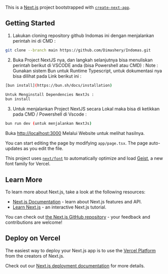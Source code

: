 This is a [Next.js](https://nextjs.org) project bootstrapped with [`create-next-app`](https://nextjs.org/docs/app/api-reference/cli/create-next-app).

## Getting Started

1. Lakukan cloning repository github Indomas ini dengan menjalankan perintah ini di CMD :

```bash
git clone --branch main https://github.com/Dimashery/Indomas.git
```
2. Buka Project NextJS nya, dan langkah selanjutnya bisa menuliskan perintah berikut di VSCODE anda (bisa Powershell atau CMD) :
Note : Gunakan sistem Bun untuk Runtime Typescript, untuk dokumentasi nya bisa dilihat pada Link berikut ini :

```bash
[bun install](https://bun.sh/docs/installation)

Untuk Menginstall Dependencies NextJs : 
bun install
```

3. Untuk menjalankan Project NextJS secara Lokal maka bisa di ketikkan pada CMD / Powershell di Vscode :

```bash
bun run dev (untuk menjalankan NextJs)
```

Buka [http://localhost:3000](http://localhost:3000) Melalui Website untuk melihat hasilnya.

You can start editing the page by modifying `app/page.tsx`. The page auto-updates as you edit the file.

This project uses [`next/font`](https://nextjs.org/docs/app/building-your-application/optimizing/fonts) to automatically optimize and load [Geist](https://vercel.com/font), a new font family for Vercel.

## Learn More

To learn more about Next.js, take a look at the following resources:

- [Next.js Documentation](https://nextjs.org/docs) - learn about Next.js features and API.
- [Learn Next.js](https://nextjs.org/learn) - an interactive Next.js tutorial.

You can check out [the Next.js GitHub repository](https://github.com/vercel/next.js) - your feedback and contributions are welcome!

## Deploy on Vercel

The easiest way to deploy your Next.js app is to use the [Vercel Platform](https://vercel.com/new?utm_medium=default-template&filter=next.js&utm_source=create-next-app&utm_campaign=create-next-app-readme) from the creators of Next.js.

Check out our [Next.js deployment documentation](https://nextjs.org/docs/app/building-your-application/deploying) for more details.
